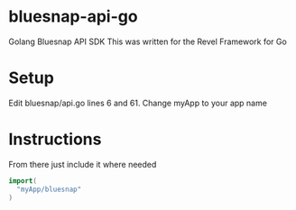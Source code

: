 # bluesnap-api-go
Golang Bluesnap API SDK
This was written for the Revel Framework for Go

# Setup
Edit bluesnap/api.go lines 6 and 61. Change myApp to your app name

# Instructions
From there just include it where needed

```go
import(
  "myApp/bluesnap"
)
```
